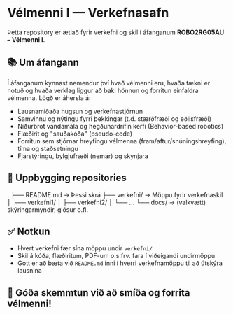 # Vélmenni I — Verkefnasafn

Þetta repository er ætlað fyrir verkefni og skil í áfanganum **ROBO2RG05AU – Vélmenni I**.

## 📚 Um áfangann

Í áfanganum kynnast nemendur því hvað vélmenni eru, hvaða tækni er notuð og hvaða verklag liggur að baki hönnun og forritun einfaldra vélmenna. Lögð er áhersla á:

- Lausnamiðaða hugsun og verkefnastjórnun  
- Samvinnu og nýtingu fyrri þekkingar (t.d. stærðfræði og eðlisfræði)  
- Niðurbrot vandamála og hegðunardrifin kerfi (Behavior-based robotics)  
- Flæðirit og "sauðakóða" (pseudo-code)  
- Forritun sem stjórnar hreyfingu vélmenna (fram/aftur/snúningshreyfing), tíma og staðsetningu  
- Fjarstýringu, bylgjufræði (nemar) og skynjara  

## 📁 Uppbygging repositories

.
├── README.md → Þessi skrá
├── verkefni/ → Möppu fyrir verkefnaskil
│ ├── verkefni1/
│ ├── verkefni2/
│ └── ...
└── docs/ → (valkvætt) skýringarmyndir, glósur o.fl.


## ✅ Notkun

- Hvert verkefni fær sína möppu undir `verkefni/`
- Skil á kóða, flæðiritum, PDF-um o.s.frv. fara í viðeigandi undirmöppu
- Gott er að bæta við `README.md` inni í hverri verkefnamöppu til að útskýra lausnina

## 🚀 Góða skemmtun við að smíða og forrita vélmenni!
